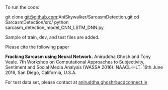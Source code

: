 
To run the code:

git clone git@github.com:AniSkywalker/SarcasmDetection.git
cd SarcasmDetection/src/
python sarcasm_detection_model_CNN_LSTM_DNN.py

Sample of train, dev, and test files are added.

Please cite the following paper

<b>Fracking Sarcasm using Neural Network.</b>
Aniruddha Ghosh and Tony Veale. 
7th Workshop on Computational Approaches to Subjectivity, Sentiment and Social Media Analysis (WASSA 2016). 
NAACL-HLT. 16th June 2016, San Diego, California, U.S.A. 

For test data set, please contact at aniruddha.ghosh@ucdconnect.ie
